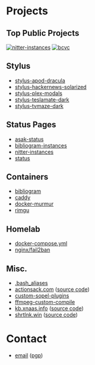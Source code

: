 # Projects

## Top Public Projects

[![nitter-instances](https://img.shields.io/github/stars/xnaas/nitter-instances?color=success&label=nitter-instances&style=for-the-badge)](https://github.com/xnaas/nitter-instances)
[![bcvc](https://img.shields.io/github/stars/xnaas/bcvc?color=success&label=bandcamp+volume+control&style=for-the-badge)](https://github.com/xnaas/bcvc)

## Stylus

* [stylus-apod-dracula](https://github.com/xnaas/stylus-apod-dracula)
* [stylus-hackernews-solarized](https://github.com/xnaas/stylus-hackernews-solarized)
* [stylus-plex-modals](https://github.com/xnaas/stylus-plex-modals)
* [stylus-teslamate-dark](https://github.com/xnaas/stylus-teslamate-dark)
* [stylus-tvmaze-dark](https://github.com/xnaas/stylus-tvmaze-dark)

## Status Pages

* [asak-status](https://github.com/xnaas/asak-status)
* [bibliogram-instances](https://github.com/xnaas/bibliogram-instances)
* [nitter-instances](https://github.com/xnaas/nitter-instances)
* [status](https://github.com/xnaas/status)

## Containers

* [bibliogram](https://ghcr.io/xnaas/bibliogram)
* [caddy](https://ghcr.io/xnaas/caddy)
* [docker-murmur](https://github.com/xnaas/docker-murmur)
* [rimgu](https://ghcr.io/xnaas/rimgu)

## Homelab

* [docker-compose.yml](https://github.com/xnaas/docker-compose.yml)
* [nginx/fail2ban](https://github.com/xnaas/nginx)

## Misc.

* [.bash_aliases](https://github.com/xnaas/.bash_aliases)
* [actionsack.com](https://actionsack.com) ([source code](https://github.com/xnaas/actionsack.com))
* [custom-sopel-plugins](https://github.com/xnaas/custom-sopel-plugins)
* [ffmpeg-custom-compile](https://github.com/xnaas/ffmpeg-custom-compile)
* [kb.xnaas.info](https://kb.xnaas.info) ([source code](https://github.com/xnaas/kb.xnaas.info))
* [shrtlnk.win](https://shrtlnk.win) ([source code](https://github.com/xnaas/shrtlnk))

# Contact

* [email](mailto:me@xnaas.info) ([pgp](https://github.com/xnaas/pgp))
